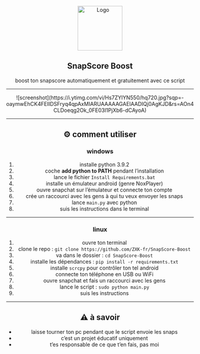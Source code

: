 <br/>
<div align="center">
  <img src="https://assets.stickpng.com/images/580b57fcd9996e24bc43c536.png" alt="Logo" width="120" height="120">

  <h2 align="center">SnapScore Boost</h2>

  <p align="center">
    boost ton snapscore automatiquement et gratuitement avec ce script
  </p>
</div>

---

<div align="center">
  ![screenshot](https://i.ytimg.com/vi/Hs7ZYlYN550/hq720.jpg?sqp=-oaymwEhCK4FEIIDSFryq4qpAxMIARUAAAAAGAElAADIQj0AgKJD&rs=AOn4CLDoeqg2Ok_0FE03l1PjXb6-dCAyoA)

---

## ⚙️ comment utiliser

### windows

1. installe python 3.9.2  
2. coche **add python to PATH** pendant l’installation  
3. lance le fichier `Install Requirements.bat`  
4. installe un émulateur android (genre NoxPlayer)  
5. ouvre snapchat sur l’émulateur et connecte ton compte  
6. crée un raccourci avec les gens à qui tu veux envoyer les snaps  
7. lance `main.py` avec python  
8. suis les instructions dans le terminal  

---

### linux

1. ouvre ton terminal  
2. clone le repo : `git clone https://github.com/ZXK-fr/SnapScore-Boost`  
3. va dans le dossier : `cd SnapScore-Boost`  
4. installe les dépendances : `pip install -r requirements.txt`  
5. installe `scrcpy` pour contrôler ton tel android  
6. connecte ton téléphone en USB ou WiFi  
7. ouvre snapchat et fais un raccourci avec les gens  
8. lance le script : `sudo python main.py`  
9. suis les instructions  

---

## ⚠️ à savoir

- laisse tourner ton pc pendant que le script envoie les snaps  
- c’est un projet éducatif uniquement  
- t’es responsable de ce que t’en fais, pas moi  

